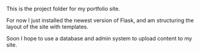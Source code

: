 This is the project folder for my portfolio site.

For now I just installed the newest version of Flask, and am structuring the layout of the site with templates.

Soon I hope to use a database and admin system to upload content to my site.